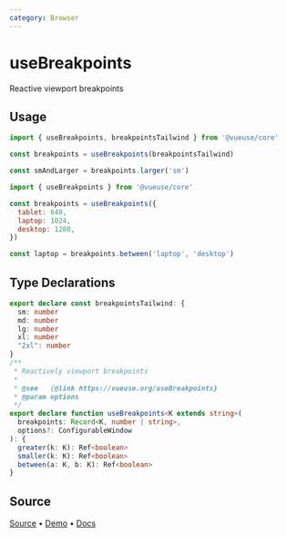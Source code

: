 ```yaml
---
category: Browser
---
```


# useBreakpoints

Reactive viewport breakpoints

## Usage

```js
import { useBreakpoints, breakpointsTailwind } from '@vueuse/core'

const breakpoints = useBreakpoints(breakpointsTailwind)

const smAndLarger = breakpoints.larger('sm')
```

```js
import { useBreakpoints } from '@vueuse/core'

const breakpoints = useBreakpoints({
  tablet: 640,
  laptop: 1024,
  desktop: 1280,
})

const laptop = breakpoints.between('laptop', 'desktop')
```


<!--FOOTER_STARTS-->
## Type Declarations

```typescript
export declare const breakpointsTailwind: {
  sm: number
  md: number
  lg: number
  xl: number
  "2xl": number
}
/**
 * Reactively viewport breakpoints
 *
 * @see   {@link https://vueuse.org/useBreakpoints}
 * @param options
 */
export declare function useBreakpoints<K extends string>(
  breakpoints: Record<K, number | string>,
  options?: ConfigurableWindow
): {
  greater(k: K): Ref<boolean>
  smaller(k: K): Ref<boolean>
  between(a: K, b: K): Ref<boolean>
}
```

## Source

[Source](https://github.com/vueuse/vueuse/blob/main/packages/core/useBreakpoints/index.ts) • [Demo](https://github.com/vueuse/vueuse/blob/main/packages/core/useBreakpoints/demo.vue) • [Docs](https://github.com/vueuse/vueuse/blob/main/packages/core/useBreakpoints/index.md)


<!--FOOTER_ENDS-->
